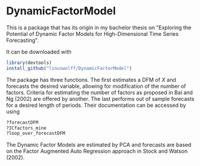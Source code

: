 # DynamicFactorModel

This is a package that has its origin in my bachelor thesis on "Exploring the Potential of Dynamic Factor Models for High-Dimensional Time Series Forecasting".

It can be downloaded with

``` r
library(devtools)
install_github("linuswolff/DynamicFactorModel")
```

The package has three functions. The first estimates a DFM of $X$ and forecasts the desired variable, allowing for modification of the number of factors. Criteria for estimating the number of factors as proposed in Bai and Ng (2002) are offered by another. The last performs out of sample forecasts for a desired length of periods. Their documentation can be accessed by using

``` r
?forecastDFM
?ICfactors_mine
?loop_over_forecastDFM
```

The Dynamic Factor Models are estimated by PCA and forecasts are based on the Factor Augmented Auto Regression approach in Stock and Watson (2002).
